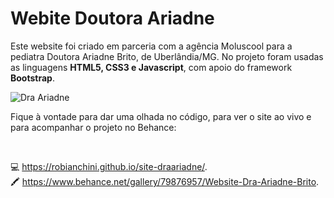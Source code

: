 # Webite Doutora Ariadne
Este website foi criado em parceria com a agência Moluscool para a pediatra Doutora Ariadne Brito, de Uberlândia/MG.
No projeto foram usadas as linguagens <b>HTML5, CSS3 e Javascript</b>, com apoio do framework <b>Bootstrap</b>. 

![Dra Ariadne](https://mir-s3-cdn-cf.behance.net/project_modules/1400_opt_1/9b038a79876957.5cd0ef3c51c16.jpg)



Fique à vontade para dar uma olhada no código, para ver o site ao vivo e para acompanhar o projeto no Behance:

<br>


💻 https://robianchini.github.io/site-draariadne/. <br>
🖍 https://www.behance.net/gallery/79876957/Website-Dra-Ariadne-Brito.
